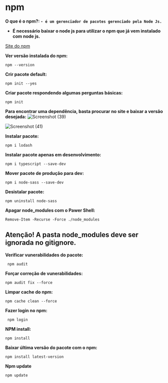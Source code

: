 # npm

**O que é o npm?: ``` - é um gerenciador de pacotes gerenciado pela Node Js. ```**

- **É necessário baixar o node js para utilizar o npm que já vem instalado com node js.**

[Site do npm](https://www.npmjs.com/)

**Ver versão instalada do npm:**
```
npm --version
```

**Crir pacote default:**
```
npm init --yes
```

**Criar pacote respondendo algumas perguntas básicas:**
```
npm init
```

**Para encontrar uma dependência, basta procurar no site e baixar a versão desejada:**
![Screenshot (39)](https://github.com/flavio-junior/npm/assets/59364674/bc097ced-d5dc-463f-b9d8-77a7b77b0b61)

![Screenshot (41)](https://github.com/flavio-junior/npm/assets/59364674/4f6e1fdc-6151-43fe-a811-e87be98c8684)

**Instalar pacote:**
```
npm i lodash
```

**Instalar pacote apenas em desenvolvimento:**
```
npm i typescript --save-dev
```

**Mover pacote de produção para dev:**
```
npm i node-sass --save-dev
```

**Desistalar pacote:**
```
npm uninstall node-sass
```

**Apagar node_modules com o Pawer Shell:**
```
Remove-Item -Recurse -Force ./node_modules
```

## Atenção! A pasta node_modules deve ser ignorada no gitignore.

**Verificar vunerabilidades do pacote:**
```
 npm audit
```

**Forçar correção de vunerabilidades:**
```
npm audit fix --force
```

**Limpar cache do npm:**
```
npm cache clean --force
```

**Fazer login no npm:**
```
 npm login
```

**NPM install:**
```
npm install
```

**Baixar última versão do pacote com o npm:**
```
npm install latest-version
```
**Npm update**
```
npm update
```
